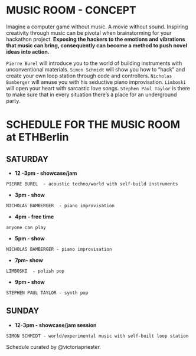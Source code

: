 # MUSIC ROOM - CONCEPT

Imagine a computer game without music. A movie without sound. Inspiring creativity through music can be pivotal when brainstorming for your hackathon project. __Exposing the hackers to the emotions and vibrations that music can bring, consequently can become a method to push novel ideas into action.__

`Pierre Burel` will introduce you to the world of building instruments with unconventional materials. `Simon Schmidt` will show you how to “hack” and create your own loop station through code and controllers. `Nicholas Bamberger` will amuse you with his seductive piano improvisation. `Limboski` will open your heart with sarcastic love songs. `Stephen Paul Taylor` is there to make sure that in every situation there’s a place for an underground party.

# SCHEDULE FOR THE MUSIC ROOM at ETHBerlin

## SATURDAY

- __12 -3pm - showcase/jam__

`PIERRE BUREL  - acoustic techno/world with self-build instruments`

- __3pm - show__

`NICHOLAS BAMBERGER  - piano improvisation`

- __4pm -  free time__

`anyone can play`

- __5pm - show__

`NICHOLAS BAMBERGER - piano improvisation`

- __7pm- show__

`LIMBOSKI  - polish pop`

- __9pm - show__

`STEPHEN PAUL TAYLOR - synth pop`

## SUNDAY

- __12-3pm - showcase/jam session__

`SIMON SCHMIDT - world/experimental music with self-built loop station`

Schedule curated by @victoriapriester.
